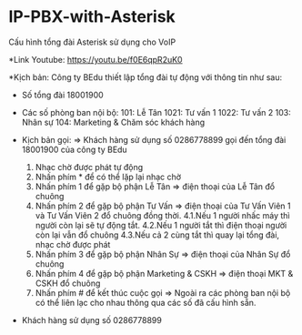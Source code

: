 # IP-PBX-with-Asterisk
Cấu hình tổng đài Asterisk sử dụng cho VoIP

*Link Youtube: https://youtu.be/f0E6qpR2uK0

*Kịch bản:
Công ty BEdu thiết lập tổng đài tự động với thông tin như sau:

- Số tổng đài 18001900

- Các số phòng ban nội bộ:
	101: Lễ Tân
	1021: Tư vấn 1
	1022: Tư vấn 2
	103: Nhân sự
	104: Marketing & Chăm sóc khách hàng

- Kịch bản gọi:
	=> Khách hàng sử dụng số 0286778899 gọi đến tổng đài 18001900 của công ty BEdu
	1. Nhạc chờ được phát tự động
	2. Nhấn phím * để có thể lặp lại nhạc chờ
	3. Nhấn phím 1 để gặp bộ phận Lễ Tân => điện thoại của Lễ Tân đổ chuông
	4. Nhấn phím 2 để gặp bộ phận Tư Vấn => điện thoại của Tư Vấn Viên 1 và Tư Vấn Viên 2 đổ chuông đồng 
thời. 
		4.1.Nếu 1 người nhấc máy thì người còn lại sẽ tự động tắt. 
		4.2.Nếu 1 người tắt thì điện thoại người còn lại vẫn đổ chuông
		4.3.Nếu cả 2 cùng tắt thì quay lại tổng đài, nhạc chờ được phát
	5. Nhấn phím 3 để gặp bộ phận Nhân Sự => điện thoại của Nhân Sự đổ chuông
	6. Nhấn phím 4 để gặp bộ phận Marketing & CSKH => điện thoại MKT & CSKH đổ chuông
	7. Nhấn phím # để kết thúc cuộc gọi
	=> Ngoài ra các phòng ban nội bộ có thể liên lạc cho nhau thông qua các số đã cấu hình sẵn.
* Khách hàng sử dụng số 0286778899

